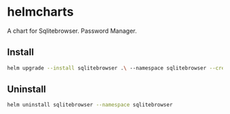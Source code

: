 # helmcharts

A chart for Sqlitebrowser. Password Manager.

## Install

```bash
helm upgrade --install sqlitebrowser .\ --namespace sqlitebrowser --create-namespace
```

## Uninstall

```bash
helm uninstall sqlitebrowser --namespace sqlitebrowser
```
